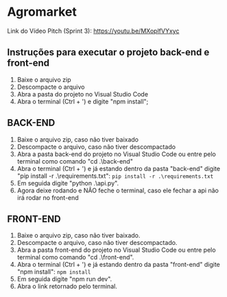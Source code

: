 # Agromarket

Link do Vídeo Pitch (Sprint 3): https://youtu.be/MXoplfVYxyc

## Instruções para executar o projeto back-end e front-end

1. Baixe o arquivo zip
2. Descompacte o arquivo
3. Abra a pasta do projeto no Visual Studio Code
4. Abra o terminal (Ctrl + ') e digite "npm install";

## BACK-END

1. Baixe o arquivo zip, caso não tiver baixado
2. Descompacte o arquivo, caso não tiver descompactado
3. Abra a pasta back-end do projeto no Visual Studio Code ou entre pelo terminal como comando "cd .\back-end\"
4. Abra o terminal (Ctrl + ') e já estando dentro da pasta "back-end" digite "pip install -r .\requirements.txt":
   `pip install -r .\requirements.txt`
5. Em seguida digite "python .\api.py".
6. Agora deixe rodando e NÂO feche o terminal, caso ele fechar a api não irá rodar no front-end

## FRONT-END

1. Baixe o arquivo zip, caso não tiver baixado.
2. Descompacte o arquivo, caso não tiver descompactado.
3. Abra a pasta front-end do projeto no Visual Studio Code ou entre pelo terminal como comando "cd .\front-end\".
4. Abra o terminal (Ctrl + ') e já estando dentro da pasta "front-end" digite "npm install":
   `npm install`
5. Em seguida digite "npm run dev".
6. Abra o link retornado pelo terminal.
